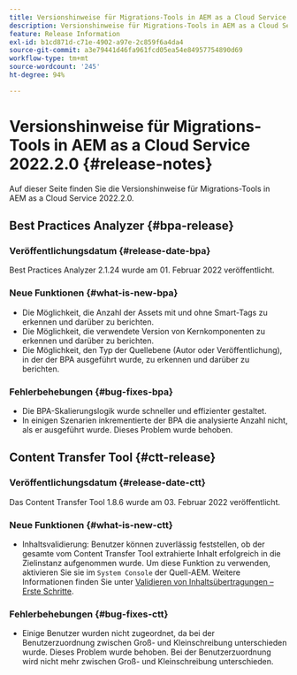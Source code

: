 ```yaml
---
title: Versionshinweise für Migrations-Tools in AEM as a Cloud Service 2022.2.0
description: Versionshinweise für Migrations-Tools in AEM as a Cloud Service 2022.2.0
feature: Release Information
exl-id: b1cd871d-c71e-4902-a97e-2c859f6a4da4
source-git-commit: a3e79441d46fa961fcd05ea54e84957754890d69
workflow-type: tm+mt
source-wordcount: '245'
ht-degree: 94%

---
```


# Versionshinweise für Migrations-Tools in AEM as a Cloud Service 2022.2.0 {#release-notes}

Auf dieser Seite finden Sie die Versionshinweise für Migrations-Tools in AEM as a Cloud Service 2022.2.0.

## Best Practices Analyzer {#bpa-release}

### Veröffentlichungsdatum {#release-date-bpa}

Best Practices Analyzer 2.1.24 wurde am 01. Februar 2022 veröffentlicht.

### Neue Funktionen {#what-is-new-bpa}

* Die Möglichkeit, die Anzahl der Assets mit und ohne Smart-Tags zu erkennen und darüber zu berichten.
* Die Möglichkeit, die verwendete Version von Kernkomponenten zu erkennen und darüber zu berichten.
* Die Möglichkeit, den Typ der Quellebene (Autor oder Veröffentlichung), in der der BPA ausgeführt wurde, zu erkennen und darüber zu berichten.

### Fehlerbehebungen {#bug-fixes-bpa}

* Die BPA-Skalierungslogik wurde schneller und effizienter gestaltet.
* In einigen Szenarien inkrementierte der BPA die analysierte Anzahl nicht, als er ausgeführt wurde. Dieses Problem wurde behoben.

## Content Transfer Tool {#ctt-release}

### Veröffentlichungsdatum {#release-date-ctt}

Das Content Transfer Tool 1.8.6 wurde am 03. Februar 2022 veröffentlicht.

### Neue Funktionen {#what-is-new-ctt}

* Inhaltsvalidierung: Benutzer können zuverlässig feststellen, ob der gesamte vom Content Transfer Tool extrahierte Inhalt erfolgreich in die Zielinstanz aufgenommen wurde. Um diese Funktion zu verwenden, aktivieren Sie sie im `System Console` der Quell-AEM. Weitere Informationen finden Sie unter [Validieren von Inhaltsübertragungen – Erste Schritte](https://experienceleague.adobe.com/docs/experience-manager-cloud-service/content/migration-journey/cloud-migration/content-transfer-tool/validating-content-transfers.html?lang=de#getting-started).

### Fehlerbehebungen {#bug-fixes-ctt}

* Einige Benutzer wurden nicht zugeordnet, da bei der Benutzerzuordnung zwischen Groß- und Kleinschreibung unterschieden wurde. Dieses Problem wurde behoben. Bei der Benutzerzuordnung wird nicht mehr zwischen Groß- und Kleinschreibung unterschieden.
